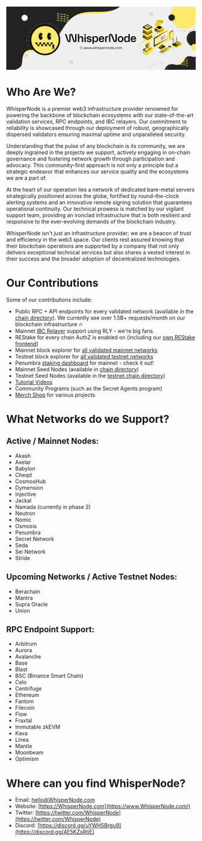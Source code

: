
![Whispernode-Banner](https://github.com/WhisperNode/.github/blob/main/profile/WhispernodeBanner.png)

# Who Are We?

WhisperNode is a premier web3 infrastructure provider renowned for powering the backbone of blockchain ecosystems with our state-of-the-art validation services, RPC endpoints, and IBC relayers. Our commitment to reliability is showcased through our deployment of robust, geographically dispersed validators ensuring maximal uptime and unparalleled security.

Understanding that the pulse of any blockchain is its community, we are deeply ingrained in the projects we support, actively engaging in on-chain governance and fostering network growth through participation and advocacy. This community-first approach is not only a principle but a strategic endeavor that enhances our service quality and the ecosystems we are a part of.

At the heart of our operation lies a network of dedicated bare-metal servers strategically positioned across the globe, fortified by round-the-clock alerting systems and an innovative remote signing solution that guarantees operational continuity. Our technical prowess is matched by our vigilant support team, providing an ironclad infrastructure that is both resilient and responsive to the ever-evolving demands of the blockchain industry.

WhisperNode isn't just an infrastructure provider; we are a beacon of trust and efficiency in the web3 space. Our clients rest assured knowing that their blockchain operations are supported by a company that not only delivers exceptional technical services but also shares a vested interest in their success and the broader adoption of decentralized technologies.

# Our Contributions

Some of our contributions include:

- Public RPC + API endpoints for every validated network (available in the <a href="https://cosmos.directory">chain directory</a>). 
We currently see over 1.5B+ requests/month on our blockchain infrastructure 🔥
- Mainnet <a href="https://relayers.smartstake.io/relayer/9C7571030BEF5157">IBC Relayer</a> support using RLY - we're big fans.
- REStake for every chain AuthZ is enabled on (including our <a href="https://restake.whispernode.com">own REStake frontend</a>)
- Mainnet block explorer for <a href="https://mainnet.whispernode.com">all validated mainnet networks</a>
- Testnet block explorer for <a href="https://testnet.whispernode.com">all validated testnet networks</a>
- Penumbra <a href="https://penumbra.whispernode.com">staking dashboard</a> for mainnet - check it out!
- Mainnet Seed Nodes (available in <a href="https://cosmos.directory">chain directory</a>)
- Testnet Seed Nodes (available in the <a href="https://testnet.cosmos.directory">testnet chain directory</a>)
- <a href="https://www.youtube.com/@whispernode1502/videos">Tutorial Videos</a> 
- Community Programs (such as the Secret Agents program)
- <a href="www.cryptographix.io">Merch Shop</a> for various projects


# What Networks do we Support?

## Active / Mainnet Nodes:

- Akash
- Axelar
- Babylon
- Cheqd
- CosmosHub
- Dymension
- Injective
- Jackal
- Namada (currently in phase 2)
- Neutron
- Nomic
- Osmosis
- Penumbra
- Secret Network
- Seda
- Sei Network
- Stride

## Upcoming Networks / Active Testnet Nodes:

- Berachain
- Mantra
- Supra Oracle
- Union

## RPC Endpoint Support:

- Arbitrum
- Aurora
- Avalanche
- Base
- Blast
- BSC (Binance Smart Chain)
- Celo
- Centrifuge
- Ethereum
- Fantom
- Filecoin
- Flow
- Fraxtal
- Immutable zkEVM
- Kava
- Linea
- Mantle
- Moonbeam
- Optimism

# Where can you find WhisperNode?

- Email: [hello@WhisperNode.com](mailto:hello@WhisperNode.com)
- Website: [https://WhisperNode.com](https://www.WhisperNode.com/)
- Twitter: [https://twitter.com/WhisperNode](https://twitter.com/WhisperNode)
- Discord: [https://discord.gg/uYWH5Brgu9](https://discord.gg/4E5KZsRtjE)
